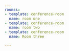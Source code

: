 ```yaml
---
roomss:
- template: conference-room
  name: room one
- template: conference-room
  name: room two
- template: conference-room
  name: Room three

---
```

